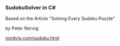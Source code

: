 <h3> SudokuSolver in C#</h3>

Based on the Article "Solving Every Sudoku Puzzle"

by Peter Norvig

[nordvig.com/sudoku.html](http://nordvig.com/sudoku.html)
